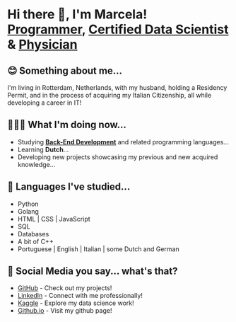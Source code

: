 <h1>Hi there 👋, I'm Marcela! <br/><a href="https://github.com/m-mfp">Programmer</a>, <a href="https://www.kaggle.com/marcelamartin">Certified Data Scientist</a> & <a href="https://www.linkedin.com/in/marcelamsp/">Physician</a></h1>

<h2>😊 Something about me...</h2>
<p>I'm living in Rotterdam, Netherlands, with my husband, holding a Residency Permit, and in the process of acquiring my Italian Citizenship, all while developing a career in IT!</p>

<h2>👩🏼‍💻 What I'm doing now...</h2>
<ul>
  <li>Studying <a href="https://www.freecodecamp.org/fccb5a33f51-085a-4953-a30f-0335c089e037"><b>Back-End Development</b></a> and related programming languages...</li>
  <li>Learning <b>Dutch</b>...</li>
  <li>Developing new projects showcasing my previous and new acquired knowledge...</li>
</ul>

<h2>📖 Languages I've studied...</h2>
<ul>
  <li>Python</li>
  <li>Golang</li>
  <li>HTML | CSS | JavaScript</li>
  <li>SQL</li>
  <li>Databases</li>
  <li>A bit of C++</li>
  <li>Portuguese | English | Italian | some Dutch and German</li>
</ul>

<h2>🤔 Social Media you say... what's that?</h2>
<ul>
  <li><a href="https://github.com/m-mfp">GitHub</a> - Check out my projects!</li>
  <li><a href="https://www.linkedin.com/in/marcelamsp/">LinkedIn</a> - Connect with me professionally!</li>
  <li><a href="https://www.kaggle.com/marcelamartin">Kaggle</a> - Explore my data science work!</li>
  <li><a href="https://m-mfp.github.io/myPortfolio/">Github.io</a> - Visit my github page!</li>
</ul>
